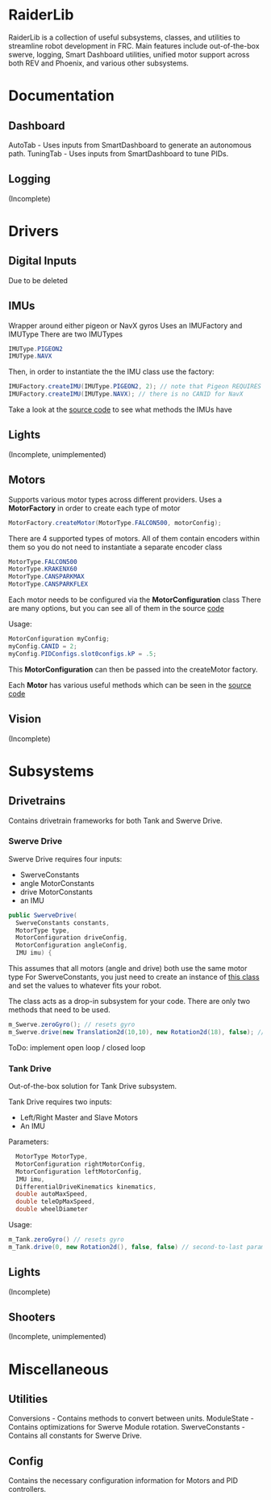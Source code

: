 # RaiderLib

RaiderLib is a collection of useful subsystems, classes, and utilities to streamline robot development in FRC. Main features include out-of-the-box swerve, logging, Smart Dashboard utilities, unified motor support across both REV and Phoenix, and various other subsystems.

# Documentation

Dashboard
----
AutoTab - Uses inputs from SmartDashboard to generate an autonomous path.
TuningTab - Uses inputs from SmartDashboard to tune PIDs.

Logging
----
(Incomplete)

# Drivers

Digital Inputs
----
Due to be deleted

IMUs
----
Wrapper around either pigeon or NavX gyros
Uses an IMUFactory and IMUType
There are two IMUTypes
```java
IMUType.PIGEON2
IMUType.NAVX
```
Then, in order to instantiate the the IMU class use the factory:
```java
IMUFactory.createIMU(IMUType.PIGEON2, 2); // note that Pigeon REQUIRES CANID
IMUFactory.createIMU(IMUType.NAVX); // there is no CANID for NavX
```
Take a look at the [source code](https://github.com/RoboRaidersTeam75/RaiderLib/blob/main/src/main/java/RaiderLib/Drivers/IMUs/IMU.java) to see what methods the IMUs have

Lights
----

(Incomplete, unimplemented)

Motors
----
Supports various motor types across different providers.
Uses a **MotorFactory** in order to create each type of motor
```java
MotorFactory.createMotor(MotorType.FALCON500, motorConfig);
```
There are 4 supported types of motors. All of them contain encoders within them so you do not need to instantiate a separate encoder class
```java
MotorType.FALCON500
MotorType.KRAKENX60
MotorType.CANSPARKMAX
MotorType.CANSPARKFLEX
```
Each motor needs to be configured via the **MotorConfiguration** class 
There are many options, but you can see all of them in the source [code](https://github.com/RoboRaidersTeam75/RaiderLib/blob/main/src/main/java/RaiderLib/Config/MotorConfiguration.java)

Usage:
```java
MotorConfiguration myConfig;
myConfig.CANID = 2;
myConfig.PIDConfigs.slot0configs.kP = .5;
```
This **MotorConfiguration** can then be passed into the createMotor factory.

Each **Motor** has various useful methods which can be seen in the [source code](https://github.com/RoboRaidersTeam75/RaiderLib/blob/main/src/main/java/RaiderLib/Drivers/Motors/Motor.java)


Vision
----
(Incomplete)

# Subsystems
Drivetrains
----
Contains drivetrain frameworks for both Tank and Swerve Drive.

### Swerve Drive

Swerve Drive requires four inputs:
- SwerveConstants
- angle MotorConstants
- drive MotorConstants
- an IMU

```java
public SwerveDrive(
  SwerveConstants constants,
  MotorType type,
  MotorConfiguration driveConfig,
  MotorConfiguration angleConfig,
  IMU imu) {
```

This assumes that all motors (angle and drive) both use the same motor type
For SwerveConstants, you just need to create an instance of [this class](https://github.com/RoboRaidersTeam75/RaiderLib/blob/main/src/main/java/RaiderLib/Util/SwerveConstants.java) and set the values to whatever fits your robot.

The class acts as a drop-in subsystem for your code.
There are only two methods that need to be used.
```java
m_Swerve.zeroGyro(); // resets gyro
m_Swerve.drive(new Translation2d(10,10), new Rotation2d(18), false); // the last parameter is if to use open loop or not
```

ToDo: implement open loop / closed loop

### Tank Drive
Out-of-the-box solution for Tank Drive subsystem.

Tank Drive requires two inputs:
- Left/Right Master and Slave Motors
- An IMU

Parameters:
```java
  MotorType MotorType,
  MotorConfiguration rightMotorConfig,
  MotorConfiguration leftMotorConfig,
  IMU imu,
  DifferentialDriveKinematics kinematics,
  double autoMaxSpeed,
  double teleOpMaxSpeed,
  double wheelDiameter
```

Usage:
```java
m_Tank.zeroGyro() // resets gyro
m_Tank.drive(0, new Rotation2d(), false, false) // second-to-last parameter is whether or not to use square inputs, last parameter is if the competition is in autonomous period
```

Lights
----
(Incomplete)

Shooters
----
(Incomplete, unimplemented)

# Miscellaneous

Utilities
----
Conversions - Contains methods to convert between units.
ModuleState - Contains optimizations for Swerve Module rotation.
SwerveConstants - Contains all constants for Swerve Drive.

Config
----
Contains the necessary configuration information for Motors and PID controllers.
